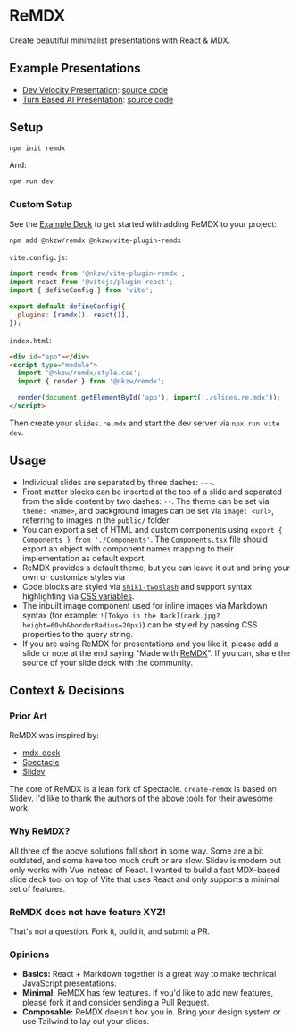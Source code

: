 # ReMDX

Create beautiful minimalist presentations with React & MDX.

## Example Presentations

- [Dev Velocity Presentation](https://dev-velocity.nakazawa.dev/): [source code](https://github.com/nkzw-tech/dev-velocity-talk)
- [Turn Based AI Presentation](https://turn-based-ai.nakazawa.dev/): [source code](https://github.com/nkzw-tech/turn-based-ai-talk)

## Setup

```bash
npm init remdx
```

And:

```bash
npm run dev
```

### Custom Setup

See the [Example Deck](examples/tokyo) to get started with adding ReMDX to your project:

```bash
npm add @nkzw/remdx @nkzw/vite-plugin-remdx
```

`vite.config.js`:

```js
import remdx from '@nkzw/vite-plugin-remdx';
import react from '@vitejs/plugin-react';
import { defineConfig } from 'vite';

export default defineConfig({
  plugins: [remdx(), react()],
});
```

`index.html`:

```html
<div id="app"></div>
<script type="module">
  import '@nkzw/remdx/style.css';
  import { render } from '@nkzw/remdx';

  render(document.getElementById('app'), import('./slides.re.mdx'));
</script>
```

Then create your `slides.re.mdx` and start the dev server via `npx run vite dev`.

## Usage

- Individual slides are separated by three dashes: `---`.
- Front matter blocks can be inserted at the top of a slide and separated from the slide content by two dashes: `--`. The theme can be set via `theme: <name>`, and background images can be set via `image: <url>`, referring to images in the `public/` folder.
- You can export a set of HTML and custom components using `export { Components } from './Components'`. The `Components.tsx` file should export an object with component names mapping to their implementation as default export.
- ReMDX provides a default theme, but you can leave it out and bring your own or customize styles via
- Code blocks are styled via [`shiki-twoslash`](https://shikijs.github.io/twoslash/) and support syntax highlighting via [CSS variables](https://github.com/nkzw-tech/remdx/blob/main/packages/remdx/style.css).
- The inbuilt image component used for inline images via Markdown syntax (for example: `![Tokyo in the Dark](dark.jpg?height=60vh&borderRadius=20px)`) can be styled by passing CSS properties to the query string.
- If you are using ReMDX for presentations and you like it, please add a slide or note at the end saying "Made with [ReMDX](https://github.com/nkzw-tech/remdx)". If you can, share the source of your slide deck with the community.

## Context & Decisions

### Prior Art

ReMDX was inspired by:

- [mdx-deck](https://github.com/jxnblk/mdx-deck)
- [Spectacle](https://github.com/FormidableLabs/spectacle)
- [Slidev](https://github.com/slidevjs/slidev/)

The core of ReMDX is a lean fork of Spectacle. `create-remdx` is based on Slidev. I'd like to thank the authors of the above tools for their awesome work.

### Why ReMDX?

All three of the above solutions fall short in some way. Some are a bit outdated, and some have too much cruft or are slow. Slidev is modern but only works with Vue instead of React. I wanted to build a fast MDX-based slide deck tool on top of Vite that uses React and only supports a minimal set of features.

### ReMDX does not have feature XYZ!

That's not a question. Fork it, build it, and submit a PR.

### Opinions

- **Basics:** React + Markdown together is a great way to make technical JavaScript presentations.
- **Minimal:** ReMDX has few features. If you'd like to add new features, please fork it and consider sending a Pull Request.
- **Composable:** ReMDX doesn't box you in. Bring your design system or use Tailwind to lay out your slides.

